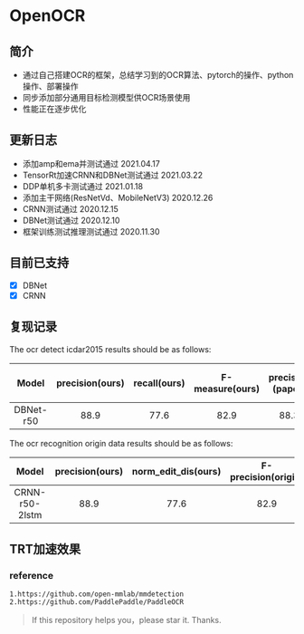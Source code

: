# OpenOCR
## 简介
- 通过自己搭建OCR的框架，总结学习到的OCR算法、pytorch的操作、python操作、部署操作
- 同步添加部分通用目标检测模型供OCR场景使用
- 性能正在逐步优化




## 更新日志

- 添加amp和ema并测试通过 2021.04.17
- TensorRt加速CRNN和DBNet测试通过 2021.03.22
- DDP单机多卡测试通过 2021.01.18
- 添加主干网络(ResNetVd、MobileNetV3) 2020.12.26
- CRNN测试通过 2020.12.15
- DBNet测试通过 2020.12.10
- 框架训练测试推理测试通过 2020.11.30




## 目前已支持
- [x] DBNet 
- [x] CRNN

## 复现记录
The ocr detect icdar2015 results should be as follows:

|        Model       	| precision(ours) 	| recall(ours) 	| F-measure(ours) 	| precision (paper) 	| recall (paper) 	| F-measure (paper) 	|
|:------------------:	|:---------:	|:------:	|:---------:	|:-----------------:	|:--------------:	|:-----------------:	|
| DBNet-r50 	|    88.9   	|  77.6  	|    82.9   	|        88.3       	|      77.9      	|        82.8       	|

The ocr recognition origin data results should be as follows:

|        Model       	| precision(ours) 	| norm_edit_dis(ours) 	| F-precision(origin) 	| norm_edit_dis (paper) 	|
|:------------------:	|:---------:	|:------:	|:---------:	|:-----------------:	|
| CRNN-r50-2lstm 	|    88.9   	|  77.6  	|    82.9   	|        88.3       	|


## TRT加速效果


### reference
    1.https://github.com/open-mmlab/mmdetection
    2.https://github.com/PaddlePaddle/PaddleOCR
> If this repository helps you，please star it. Thanks.

